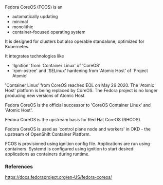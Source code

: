 Fedora CoreOS (FCOS) is an
- automatically updating
- minimal
- monolithic
- container-focused 
operating system

It is designed for clusters but also operable standalone, optimized for Kubernetes. 

It integrates technologies like 
- 'Ignition' from 'Container Linux' of 'CoreOS'
- 'rpm-ostree' and 'SELinux' hardening from 'Atomic Host' of 'Project Atomic'

'Container Linux' from CoreOS reached EOL on May 26 2020.
The 'Atomic Host' platform is being replaced by CoreOS. The Fedora project is no longer producing new versions of Atomic Host.

Fedora CoreOS is the official successor to 'CoreOS Container Linux' and 'Atomic Host'. 

Fedora CoreOS is the upstream basis for Red Hat CoreOS (RHCOS). 

Fedora CoreOS is used as 'control plane node and workers' in OKD - the upstream of OpenShift Container Platform. 

FCOS is provisioned using ignition config file. 
Applications are run using containers.
Systemd is configured using ignition to start desired applications as containers during runtime. 

### References ###
https://docs.fedoraproject.org/en-US/fedora-coreos/  
